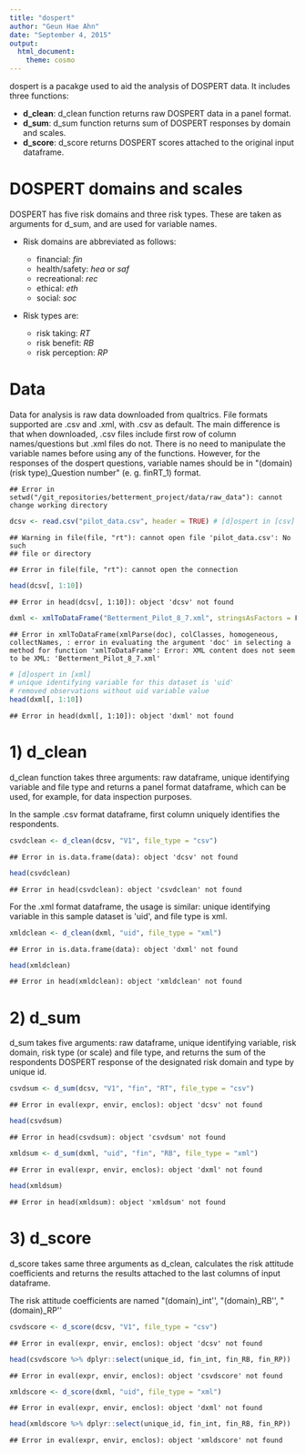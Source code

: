 ```yaml
---
title: "dospert"
author: "Geun Hae Ahn"
date: "September 4, 2015"
output: 
  html_document: 
    theme: cosmo
---
```


dospert is a pacakge used to aid the analysis of DOSPERT data. It includes three functions:

- **d_clean**: d_clean function returns raw DOSPERT data in a panel format. 
- **d_sum**: d_sum function returns sum of DOSPERT responses by domain and scales.
- **d_score**: d_score returns DOSPERT scores attached to the original input dataframe.


# DOSPERT domains and scales
DOSPERT has five risk domains and three risk types. These are taken as arguments for d_sum, and are used for variable names. 

- Risk domains are abbreviated as follows:
    + financial: *fin*
    + health/safety: *hea* or *saf*
    + recreational: *rec*
    + ethical: *eth*
    + social: *soc*
    
- Risk types are:
    + risk taking: *RT*
    + risk benefit: *RB*
    + risk perception: *RP*
    

# Data
Data for analysis is raw data downloaded from qualtrics. File formats supported are .csv and .xml, with .csv as default. The main difference is that when downloaded, .csv files include first row of column names/questions but .xml files do not. There is no need to manipulate the variable names before using any of the functions. However, for the responses of the dospert questions, variable names should be in "(domain)(risk type)_Question number" (e. g. finRT_1) format. 



```
## Error in setwd("/git_repositories/betterment_project/data/raw_data"): cannot change working directory
```



```r
dcsv <- read.csv("pilot_data.csv", header = TRUE) # [d]ospert in [csv]
```

```
## Warning in file(file, "rt"): cannot open file 'pilot_data.csv': No such
## file or directory
```

```
## Error in file(file, "rt"): cannot open the connection
```

```r
head(dcsv[, 1:10])
```

```
## Error in head(dcsv[, 1:10]): object 'dcsv' not found
```


```r
dxml <- xmlToDataFrame("Betterment_Pilot_8_7.xml", stringsAsFactors = F) %>% filter(uid != "")  
```

```
## Error in xmlToDataFrame(xmlParse(doc), colClasses, homogeneous, collectNames, : error in evaluating the argument 'doc' in selecting a method for function 'xmlToDataFrame': Error: XML content does not seem to be XML: 'Betterment_Pilot_8_7.xml'
```

```r
# [d]ospert in [xml]
# unique identifying variable for this dataset is 'uid'
# removed observations without uid variable value
head(dxml[, 1:10])
```

```
## Error in head(dxml[, 1:10]): object 'dxml' not found
```

# **1) d_clean**

d_clean function takes three arguments: raw dataframe, unique identifying variable and file type and returns a panel format dataframe, which can be used, for example, for data inspection purposes.



In the sample .csv format dataframe, first column uniquely identifies the respondents. 


```r
csvdclean <- d_clean(dcsv, "V1", file_type = "csv")
```

```
## Error in is.data.frame(data): object 'dcsv' not found
```

```r
head(csvdclean)
```

```
## Error in head(csvdclean): object 'csvdclean' not found
```

For the .xml format dataframe, the usage is similar: unique identifying variable in this sample dataset is 'uid', and file type is xml.


```r
xmldclean <- d_clean(dxml, "uid", file_type = "xml")
```

```
## Error in is.data.frame(data): object 'dxml' not found
```

```r
head(xmldclean)
```

```
## Error in head(xmldclean): object 'xmldclean' not found
```


# **2) d_sum**

d_sum takes five arguments: raw dataframe, unique identifying variable, risk domain, risk type (or scale) and file type, and returns the sum of the respondents DOSPERT response of the designated risk domain and type by unique id.


```r
csvdsum <- d_sum(dcsv, "V1", "fin", "RT", file_type = "csv")
```

```
## Error in eval(expr, envir, enclos): object 'dcsv' not found
```

```r
head(csvdsum)
```

```
## Error in head(csvdsum): object 'csvdsum' not found
```


```r
xmldsum <- d_sum(dxml, "uid", "fin", "RB", file_type = "xml")
```

```
## Error in eval(expr, envir, enclos): object 'dxml' not found
```

```r
head(xmldsum)
```

```
## Error in head(xmldsum): object 'xmldsum' not found
```

# **3) d_score**

d_score takes same three arguments as d_clean, calculates the risk attitude coefficients and returns the results attached to the last columns of input dataframe. 

The risk attitude coefficients are named "(domain)_int'', "(domain)_RB'', "(domain)_RP''


```r
csvdscore <- d_score(dcsv, "V1", file_type = "csv")
```

```
## Error in eval(expr, envir, enclos): object 'dcsv' not found
```

```r
head(csvdscore %>% dplyr::select(unique_id, fin_int, fin_RB, fin_RP))
```

```
## Error in eval(expr, envir, enclos): object 'csvdscore' not found
```


```r
xmldscore <- d_score(dxml, "uid", file_type = "xml")
```

```
## Error in eval(expr, envir, enclos): object 'dxml' not found
```

```r
head(xmldscore %>% dplyr::select(unique_id, fin_int, fin_RB, fin_RP))
```

```
## Error in eval(expr, envir, enclos): object 'xmldscore' not found
```




